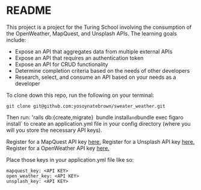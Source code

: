 # README
This project is a project for the Turing School involving the consumption of the OpenWeather, MapQuest, and Unsplash APIs. The learning goals include:

* Expose an API that aggregates data from multiple external APIs
* Expose an API that requires an authentication token
* Expose an API for CRUD functionality
* Determine completion criteria based on the needs of other developers
* Research, select, and consume an API based on your needs as a developer


To clone down this repo, run the following on your terminal:

`git clone git@github.com:yosoynatebrown/sweater_weather.git`

Then run:
'rails db:{create,migrate}`
`bundle install`
and
`bundle exec figaro install`
to create an application.yml file in your config directory (where you will you store the necessary API keys).

Register for a MapQuest API key [here.](https://developer.mapquest.com/plan_purchase/steps/business_edition/business_edition_free/register)
Register for a Unsplash API key [here.](https://unsplash.com/developers)
Register for a OpenWeather API key [here.](https://home.openweathermap.org/users/sign_up)

Place those keys in your application.yml file like so:

```
mapquest_key: <API KEY>
open_weather_key: <API KEY>
unsplash_key: <API KEY>
```
